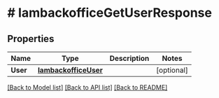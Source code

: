 # # IambackofficeGetUserResponse


## Properties 


Name | Type | Description | Notes
------------ | ------------- | ------------- | -------------
**User**| [**IambackofficeUser**](IambackofficeUser.md) |   | [optional]


[[Back to Model list]](../../README.md#models) [[Back to API list]](../../README.md#endpoints) [[Back to README]](../../README.md)

